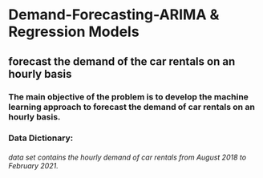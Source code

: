 # Demand-Forecasting-ARIMA & Regression Models
## forecast the demand of the car rentals on an hourly basis
### The main objective of the problem is to develop the machine learning approach to forecast the demand of car rentals on an hourly basis.
  ### Data Dictionary:
  ###### data set contains the hourly demand of car rentals from August 2018 to February 2021.
